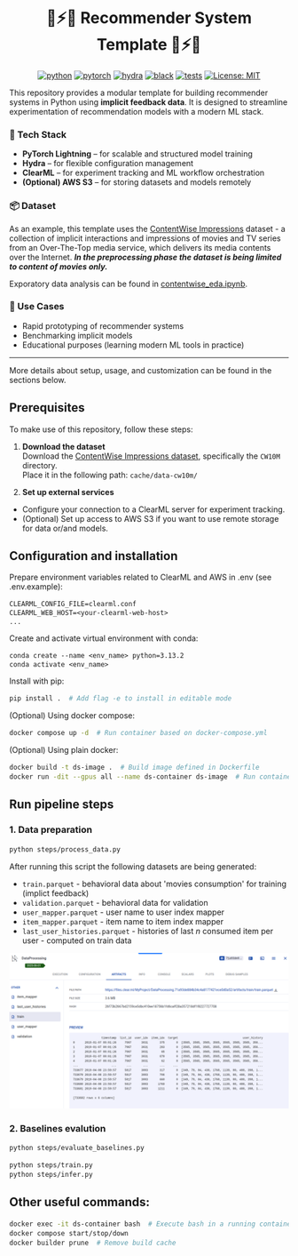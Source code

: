 <div align="center">

# 🚀⚡🔥 Recommender System Template 🚀⚡🔥

[![python](https://img.shields.io/badge/-Python_3.13.2-blue?logo=python&logoColor=white)](https://github.com/pre-commit/pre-commit)
[![pytorch](https://img.shields.io/badge/PyTorch-ee4c2c?logo=pytorch&logoColor=white)](https://pytorch.org)
[![hydra](https://img.shields.io/badge/Config-Hydra-89b8cd)](https://hydra.cc)
[![black](https://img.shields.io/badge/Code%20Style-Black-black.svg?labelColor=gray)](https://black.readthedocs.io)
[![tests](https://github.com/krystianfranus/data-science-template/actions/workflows/workflow.yaml/badge.svg)](https://github.com/krystianfranus/data-science-template/actions/workflows/workflow.yaml)
[![License: MIT](https://img.shields.io/badge/License-MIT-yellow.svg)](https://opensource.org/licenses/MIT)

</div>

This repository provides a modular template for building recommender systems in Python using **implicit feedback data**. It is designed to streamline experimentation of recommendation models with a modern ML stack.

### 🔧 Tech Stack
- **PyTorch Lightning** – for scalable and structured model training
- **Hydra** – for flexible configuration management
- **ClearML** – for experiment tracking and ML workflow orchestration
- **(Optional) AWS S3** – for storing datasets and models remotely

### 📦 Dataset

As an example, this template uses the [ContentWise Impressions](https://github.com/ContentWise/contentwise-impressions) dataset - a collection of implicit interactions and impressions of movies and TV series from an Over-The-Top media service, which delivers its media contents over the Internet. ***In the preprocessing phase the dataset is being limited to content of movies only.***

Exporatory data analysis can be found in [contentwise_eda.ipynb](notebooks/contentwise_eda.ipynb).

### 🚀 Use Cases

- Rapid prototyping of recommender systems
- Benchmarking implicit models
- Educational purposes (learning modern ML tools in practice)

---

More details about setup, usage, and customization can be found in the sections below.


## Prerequisites

To make use of this repository, follow these steps:

1. **Download the dataset**  
   Download the [ContentWise Impressions dataset](https://github.com/ContentWise/contentwise-impressions), specifically the `CW10M` directory.  
   Place it in the following path: `cache/data-cw10m/`

2. **Set up external services**  
- Configure your connection to a ClearML server for experiment tracking.
- (Optional) Set up access to AWS S3 if you want to use remote storage for data or/and models.


## Configuration and installation

Prepare environment variables related to ClearML and AWS in .env (see .env.example):
```
CLEARML_CONFIG_FILE=clearml.conf
CLEARML_WEB_HOST=<your-clearml-web-host>
...
```

Create and activate virtual environment with conda:
```
conda create --name <env_name> python=3.13.2
conda activate <env_name>
```

Install with pip:
```bash
pip install .  # Add flag -e to install in editable mode
```

(Optional) Using docker compose:
```bash
docker compose up -d  # Run container based on docker-compose.yml
```

(Optional) Using plain docker:
```bash
docker build -t ds-image .  # Build image defined in Dockerfile 
docker run -dit --gpus all --name ds-container ds-image  # Run container based on that image
```

## Run pipeline steps

### 1. Data preparation

```bash
python steps/process_data.py
```

After running this script the following datasets are being generated:
- `train.parquet` - behavioral data about 'movies consumption' for training (implict feedback)
- `validation.parquet` - behavioral data for validation
- `user_mapper.parquet` - user name to user index mapper
- `item_mapper.parquet` - item name to item index mapper
- `last_user_histories.parquet` - histories of last *n* consumed item per user - computed on train data

![alt text](static/process_data.png)

### 2. Baselines evalution

```bash
python steps/evaluate_baselines.py
```

```bash
python steps/train.py
python steps/infer.py
```

## Other useful commands:

```bash
docker exec -it ds-container bash  # Execute bash in a running container
docker compose start/stop/down
docker builder prune  # Remove build cache
```
